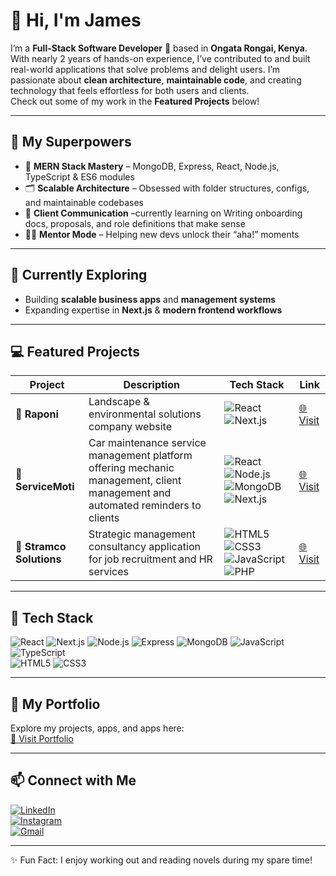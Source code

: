 # 👋 Hi, I'm James

I’m a **Full-Stack Software Developer** 🧪 based in **Ongata Rongai, Kenya**.  
With nearly 2 years of hands-on experience, I’ve contributed to and built real-world applications that solve problems and delight users. I’m passionate about **clean architecture**, **maintainable code**, and creating technology that feels effortless for both users and clients.  
Check out some of my work in the **Featured Projects** below!


---

## 🧠 My Superpowers

- 🔧 **MERN Stack Mastery** – MongoDB, Express, React, Node.js, TypeScript & ES6 modules  
- 🗂️ **Scalable Architecture** – Obsessed with folder structures, configs, and maintainable codebases  
- 💬 **Client Communication** –currently learning on Writing onboarding docs, proposals, and role definitions that make sense  
- 🧑‍🏫 **Mentor Mode** – Helping new devs unlock their “aha!” moments  

---

## 🌱 Currently Exploring

- Building **scalable business apps** and **management systems**  
- Expanding expertise in **Next.js** & **modern frontend workflows**  

---

## 💻 Featured Projects

| Project | Description | Tech Stack | Link |
|---------|-------------|-----------|------|
| 🚀 **Raponi** | Landscape & environmental solutions company website | ![React](https://img.shields.io/badge/React-20232A?style=flat-square&logo=react&logoColor=61DAFB) ![Next.js](https://img.shields.io/badge/Next.js-000000?style=flat-square&logo=next.js&logoColor=white) | [🌐 Visit](https://raponiv2-guide.vercel.app/) |
| 🔧 **ServiceMoti** | Car maintenance service management platform offering mechanic management, client management and automated reminders to clients | ![React](https://img.shields.io/badge/React-20232A?style=flat-square&logo=react&logoColor=61DAFB) ![Node.js](https://img.shields.io/badge/Node.js-339933?style=flat-square&logo=nodedotjs&logoColor=white) ![MongoDB](https://img.shields.io/badge/MongoDB-47A248?style=flat-square&logo=mongodb&logoColor=white) ![Next.js](https://img.shields.io/badge/Next.js-000000?style=flat-square&logo=next.js&logoColor=white)| [🌐 Visit](https://servicemoti.com) |
| 🏢 **Stramco Solutions** | Strategic management consultancy application for job recruitment and HR services | ![HTML5](https://img.shields.io/badge/HTML5-E34F26?style=flat-square&logo=html5&logoColor=white) ![CSS3](https://img.shields.io/badge/CSS3-1572B6?style=flat-square&logo=css3&logoColor=white) ![JavaScript](https://img.shields.io/badge/JavaScript-F7DF1E?style=flat-square&logo=javascript&logoColor=black) ![PHP](https://img.shields.io/badge/PHP-777BB4?style=flat-square&logo=php&logoColor=white) | [🌐 Visit](https://stramco.com) |

---

## 🚀 Tech Stack

![React](https://img.shields.io/badge/React-20232A?style=for-the-badge&logo=react&logoColor=61DAFB) 
![Next.js](https://img.shields.io/badge/Next.js-000000?style=for-the-badge&logo=next.js&logoColor=white) 
![Node.js](https://img.shields.io/badge/Node.js-339933?style=for-the-badge&logo=nodedotjs&logoColor=white) 
![Express](https://img.shields.io/badge/Express-000000?style=for-the-badge) 
![MongoDB](https://img.shields.io/badge/MongoDB-47A248?style=for-the-badge&logo=mongodb&logoColor=white) 
![JavaScript](https://img.shields.io/badge/JavaScript-F7DF1E?style=for-the-badge&logo=javascript&logoColor=black) 
![TypeScript](https://img.shields.io/badge/TypeScript-3178C6?style=for-the-badge&logo=typescript&logoColor=white)  
![HTML5](https://img.shields.io/badge/HTML5-E34F26?style=for-the-badge&logo=html5&logoColor=white) 
![CSS3](https://img.shields.io/badge/CSS3-1572B6?style=for-the-badge&logo=css3&logoColor=white)

---

## 🌟 My Portfolio

Explore my projects, apps, and apps here:  
[🚀 Visit Portfolio](https://probable-octo-winner-9iqc.vercel.app/)

---

## 📫 Connect with Me

[![LinkedIn](https://img.shields.io/badge/LinkedIn-0077B5?style=for-the-badge&logo=linkedin&logoColor=white)](https://www.linkedin.com/in/james-ndungu-b406ab248/)  
[![Instagram](https://img.shields.io/badge/Instagram-E4405F?style=for-the-badge&logo=instagram&logoColor=white)](https://www.instagram.com/james_expo4/)  
[![Gmail](https://img.shields.io/badge/Gmail-D14836?style=for-the-badge&logo=gmail&logoColor=white)](mailto:YOUR_EMAIL_HERE)

---

✨ Fun Fact: I enjoy working out and reading novels during my spare time!
